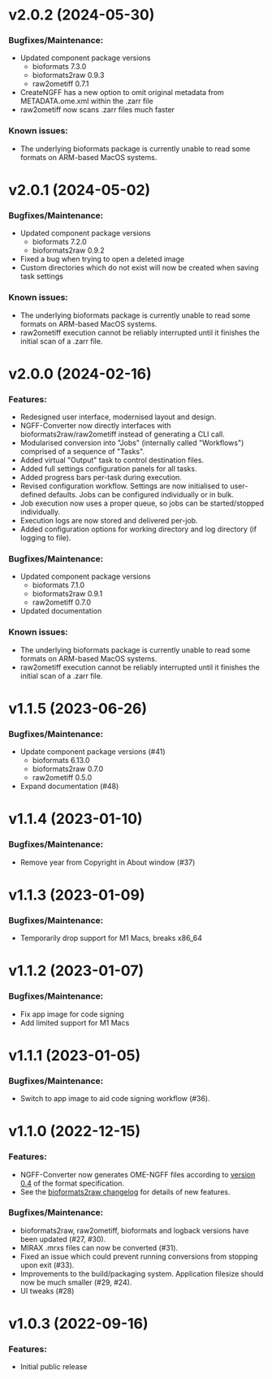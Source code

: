 # v2.0.2 (2024-05-30)

### Bugfixes/Maintenance:
* Updated component package versions
  * bioformats 7.3.0
  * bioformats2raw 0.9.3
  * raw2ometiff 0.7.1
* CreateNGFF has a new option to omit original metadata from METADATA.ome.xml within the .zarr file
* raw2ometiff now scans .zarr files much faster

### Known issues:
* The underlying bioformats package is currently unable to read some formats on ARM-based MacOS systems.

# v2.0.1 (2024-05-02)

### Bugfixes/Maintenance:
* Updated component package versions
  * bioformats 7.2.0
  * bioformats2raw 0.9.2
* Fixed a bug when trying to open a deleted image
* Custom directories which do not exist will now be created when saving task settings

### Known issues:
* The underlying bioformats package is currently unable to read some formats on ARM-based MacOS systems.
* raw2ometiff execution cannot be reliably interrupted until it finishes the initial scan of a .zarr file.

# v2.0.0 (2024-02-16)

### Features:
* Redesigned user interface, modernised layout and design.
* NGFF-Converter now directly interfaces with bioformats2raw/raw2ometiff instead of generating a CLI call.
* Modularised conversion into "Jobs" (internally called "Workflows") comprised of a sequence of "Tasks".
* Added virtual "Output" task to control destination files.
* Added full settings configuration panels for all tasks.
* Added progress bars per-task during execution.
* Revised configuration workflow. Settings are now initialised to user-defined defaults. Jobs can be configured individually or in bulk.
* Job execution now uses a proper queue, so jobs can be started/stopped individually.
* Execution logs are now stored and delivered per-job.
* Added configuration options for working directory and log directory (if logging to file).


### Bugfixes/Maintenance:
* Updated component package versions
  * bioformats 7.1.0
  * bioformats2raw 0.9.1
  * raw2ometiff 0.7.0
* Updated documentation

### Known issues:
* The underlying bioformats package is currently unable to read some formats on ARM-based MacOS systems.
* raw2ometiff execution cannot be reliably interrupted until it finishes the initial scan of a .zarr file.

# v1.1.5 (2023-06-26)

### Bugfixes/Maintenance:
* Update component package versions (#41)
  * bioformats 6.13.0
  * bioformats2raw 0.7.0
  * raw2ometiff 0.5.0
* Expand documentation (#48)

# v1.1.4 (2023-01-10)

### Bugfixes/Maintenance:
* Remove year from Copyright in About window (#37)

# v1.1.3 (2023-01-09)

### Bugfixes/Maintenance:
* Temporarily drop support for M1 Macs, breaks x86_64

# v1.1.2 (2023-01-07)

### Bugfixes/Maintenance:
* Fix app image for code signing
* Add limited support for M1 Macs

# v1.1.1 (2023-01-05)

### Bugfixes/Maintenance:
* Switch to app image to aid code signing workflow (#36).

# v1.1.0 (2022-12-15)

### Features:
* NGFF-Converter now generates OME-NGFF files according to [version 0.4](https://ngff.openmicroscopy.org/0.4/) of the format specification.
* See the [bioformats2raw changelog](https://github.com/glencoesoftware/bioformats2raw/releases/tag/v0.6.0) for details of new features.

### Bugfixes/Maintenance:
* bioformats2raw, raw2ometiff, bioformats and logback versions have been updated (#27, #30).
* MIRAX .mrxs files can now be converted (#31).
* Fixed an issue which could prevent running conversions from stopping upon exit (#33).
* Improvements to the build/packaging system. Application filesize should now be much smaller (#29, #24).
* UI tweaks (#28)

# v1.0.3 (2022-09-16)

### Features:
* Initial public release
